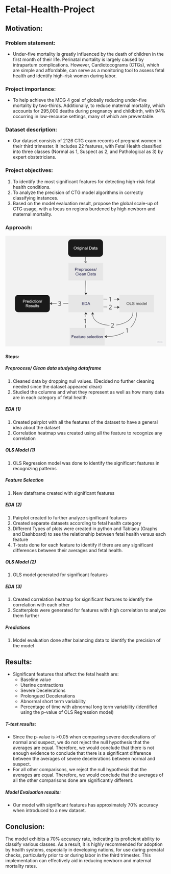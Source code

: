 # Fetal-Health-Project

## Motivation:

### Problem statement:

- Under-five mortality is greatly influenced by the death of children in the first month of their life. Perinatal mortality is largely caused by intrapartum complications. However, Cardiotocograms (CTGs), which are simple and affordable, can serve as a monitoring tool to assess fetal health and identify high-risk women during labor.

### Project importance:

- To help achieve the MDG 4 goal of globally reducing under-five mortality by two-thirds. Additionally, to reduce maternal mortality, which accounts for 295,000 deaths during pregnancy and childbirth, with 94% occurring in low-resource settings, many of which are preventable.

### Dataset description:

- Our dataset consists of 2126 CTG exam records of pregnant women in their third trimester. It includes 22 features, with Fetal Health classified into three classes (Normal as 1, Suspect as 2, and Pathological as 3) by expert obstetricians.

### Project objectives:
1. To identify the most significant features for detecting high-risk fetal health conditions.
2. To analyze the precision of CTG model algorithms in correctly classifying instances.
3. Based on the model evaluation result, propose the global scale-up of CTG usage, with a focus on regions burdened by high newborn and maternal mortality.

### Approach:

![**Alt text**](classification_approach.jpg)

#### Steps:

##### Preprocess/ Clean data studying dataframe
1. Cleaned data by dropping null values. (Decided no further cleaning needed since the dataset appeared clean)
2. Studied the columns and what they represent as well as how many data are in each category of fetal health

##### EDA (1)
1. Created pairplot with all the features of the dataset to have a general idea about the dataset
2. Correlation heatmap was created using all the feature to recognize any correlation

##### OLS Model (1)
1. OLS Regression model was done to identify the significant features in recognizing patterns

##### Feature Selection
1. New dataframe created with significant features

##### EDA (2)
1. Pairplot created to further analyze significant features
2. Created separate datasets according to fetal health category
3. Different Types of plots were created in python and Tablaeu (Graphs and Dashboard) to see the relationship between fetal health versus each feature
4. T-tests done for each feature to identify if there are any significant differences between their averages and fetal health.

##### OLS Model (2)
1. OLS model generated for significant features

##### EDA (3)
1. Created correlation heatmap for significant features to identify the correlation with each other
2. Scatterplots were generated for features with high correlation to analyze them further

##### Predictions 
1. Model evaluation done after balancing data to identify the precision of the model

## Results:
- Significant features that affect the fetal health are:
    - Baseline value
    - Uterine contractions 
    - Severe Decelerations
    - Prolongued Decelerations
    - Abnormal short term variability 
    - Percentage of time with abnormal long term variability
    (identified using the p-value of OLS Regression model)

##### T-test results:
- Since the p-value is >0.05 when comparing severe decelerations of normal and suspect, we do not reject the null hypothesis that the averages are equal. Therefore, we would conclude that there is not enough evidence to conclude that there is a significant difference between the averages of severe decelerations between normal and suspect.
- For all other comparisons, we reject the null hypothesis that the averages are equal. Therefore, we would conclude that the averages of all the other comparisons done are significantly different.

##### Model Evaluation results:
- Our model with significant features has approximately 70% accuracy when introduced to a new dataset.

## Conclusion:
 The model exhibits a 70% accuracy rate, indicating its proficient ability to classify various classes. As a result, it is highly recommended for adoption by health systems, especially in developing nations, for use during prenatal checks, particularly prior to or during labor in the third trimester. This implementation can effectively aid in reducing newborn and maternal mortality rates.
